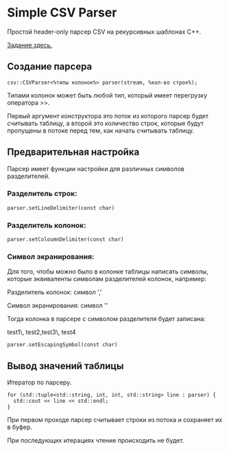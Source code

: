 # Simple CSV Parser

Простой header-only парсер CSV на рекурсивных шаблонах C++.

[Задание здесь.](https://docs.google.com/document/d/1FXmDYtpTG6WsjFtm9lysJbni3InftOnkLLeVQ8VwDVY/edit?ts=58423c1a)

## Создание парсера

```
csv::CSVParser<%типы колонок%> parser(stream, %кол-во строк%);
```

Типами колонок может быть любой тип, который имеет перегрузку оператора >>.

Первый аргумент конструктора это поток из которого парсер будет считывать таблицу, 
а второй это количество строк, которые будут пропущены в потоке перед тем, как начать
считывать таблицу.

## Предварительная настройка

Парсер имеет функции настройки для различных символов разделителей.

### Разделитель строк:

```
parser.setLineDelimiter(const char)
```

### Разделитель колонок:

```
parser.setColoumnDelimiter(const char)
```

### Символ экранирования:

Для того, чтобы можно было в колонке таблицы написать символы, которые эквиваленты
символам разделителей колонок, например:

Разделитель колонок: символ ','

Символ экранирования: символ '\'

Тогда колонка в парсере с символом разделителя будет записана:

test1\\, test2,test3\\, test4

```
parser.setEscapingSymbol(const char)
```

## Вывод значений таблицы

Итератор по парсеру.

```
for (std::tuple<std::string, int, int, std::string> line : parser) {
  std::cout << line << std::endl;
}
```

При первом проходе парсер считывает строки из потока и сохраняет их в буфер.

При последующих итерациях чтение происходить не будет.

